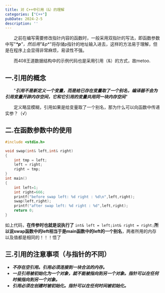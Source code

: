 ```yaml
---
title: 对 C++中引用（&）的理解
categories: ["C++"]
pubDate: 2024-2-5
description: ''
---
```


  之前在编写需要修改指针内容的函数时，一般采用双指针的写法，即函数参数中写"***\*p**"，然后用"**&p**"将存储p指针的地址输入进去，这样的方法易于理解，但是在程序上会显得非常麻烦，易读性不强。  

  而408王道数据结构中的示例代码也是采用引用（&）的方式，故metoo. 

## 一.引用的概念

  "***引用不是新定义一个变量，而是给已存在变量取了一个别名，编译器不会为引用变量开辟内存空间，它和它引用的变量共用同一块内存空间**"*

  定义略显模糊，引用如果是给变量取了一个别名，那为什么可以向函数中传递实参？（√） 

## 二.在函数参数中的使用

```cpp
#include <stdio.h>

void swap(int& left,int& right)
{
    int tmp = left;
    left = right;
    right = tmp;
}
int main()
{   
    int left=1;
    int right=666;
    printf("before swap left: %d right : %d\n",left,right);
    swap(left,right);
    printf("after swap left: %d right : %d",left,right);
    return 0;
}
```

如上代码，**在传参时也就是说执行了** `int& left = left;int& right = right;`**所以说swap函数中的left相当于是main函数中的left的一个别名**，两者所用的内存以及值都是相同的！！！悟了

## 三.引用的注意事项（与指针的不同）

- ***不存在空引用。引用必须连接到一块合法的内存。***
- ***一旦引用被初始化为一个对象，就不能被指向到另一个对象。指针可以在任何时候指向到另一个对象。***
- ***引用必须在创建时被初始化。指针可以在任何时间被初始化。***

 
